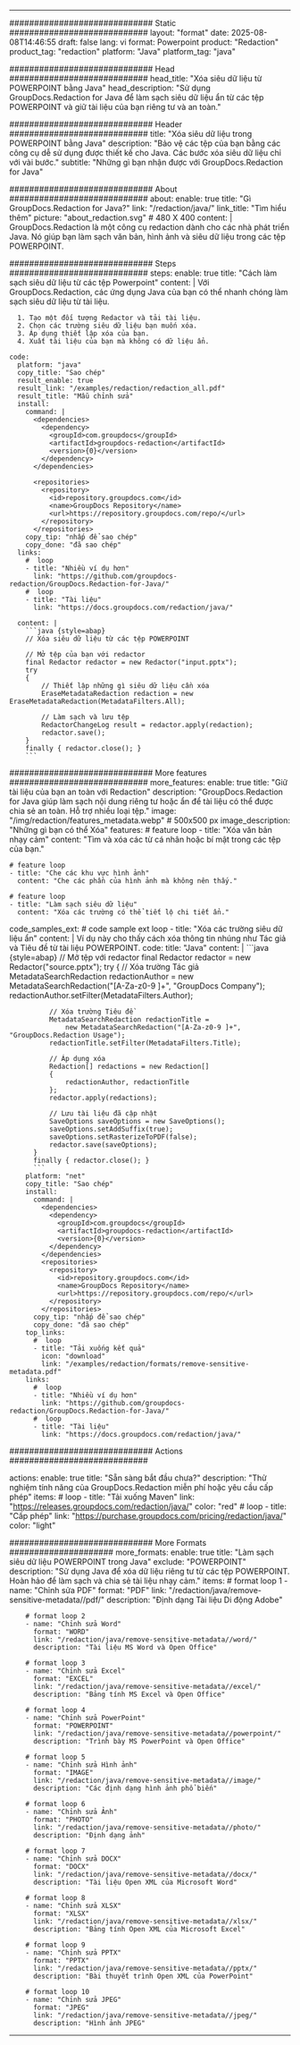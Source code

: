 
---
############################# Static ############################
layout: "format"
date:  2025-08-08T14:46:55
draft: false
lang: vi
format: Powerpoint
product: "Redaction"
product_tag: "redaction"
platform: "Java"
platform_tag: "java"

############################# Head ############################
head_title: "Xóa siêu dữ liệu từ POWERPOINT bằng Java"
head_description: "Sử dụng GroupDocs.Redaction for Java để làm sạch siêu dữ liệu ẩn từ các tệp POWERPOINT và giữ tài liệu của bạn riêng tư và an toàn."

############################# Header ############################
title: "Xóa siêu dữ liệu trong POWERPOINT bằng Java" 
description: "Bảo vệ các tệp của bạn bằng các công cụ dễ sử dụng được thiết kế cho Java. Các bước xóa siêu dữ liệu chỉ với vài bước."
subtitle: "Những gì bạn nhận được với GroupDocs.Redaction for Java" 

############################# About ############################
about:
    enable: true
    title: "Gì GroupDocs.Redaction for Java?"
    link: "/redaction/java/"
    link_title: "Tìm hiểu thêm"
    picture: "about_redaction.svg" # 480 X 400
    content: |
       GroupDocs.Redaction là một công cụ redaction dành cho các nhà phát triển Java. Nó giúp bạn làm sạch văn bản, hình ảnh và siêu dữ liệu trong các tệp POWERPOINT.

############################# Steps ############################
steps:
    enable: true
    title: "Cách làm sạch siêu dữ liệu từ các tệp Powerpoint"
    content: |
      Với GroupDocs.Redaction, các ứng dụng Java của bạn có thể nhanh chóng làm sạch siêu dữ liệu từ tài liệu.
      
      1. Tạo một đối tượng Redactor và tải tài liệu.
      2. Chọn các trường siêu dữ liệu bạn muốn xóa.
      3. Áp dụng thiết lập xóa của bạn.
      4. Xuất tài liệu của bạn mà không có dữ liệu ẩn.
   
    code:
      platform: "java"
      copy_title: "Sao chép"
      result_enable: true
      result_link: "/examples/redaction/redaction_all.pdf"
      result_title: "Mẫu chỉnh sửa"
      install:
        command: |
          <dependencies>
            <dependency>
              <groupId>com.groupdocs</groupId>
              <artifactId>groupdocs-redaction</artifactId>
              <version>{0}</version>
            </dependency>
          </dependencies>

          <repositories>
            <repository>
              <id>repository.groupdocs.com</id>
              <name>GroupDocs Repository</name>
              <url>https://repository.groupdocs.com/repo/</url>
            </repository>
          </repositories>
        copy_tip: "nhấp để sao chép"
        copy_done: "đã sao chép"
      links:
        #  loop
        - title: "Nhiều ví dụ hơn"
          link: "https://github.com/groupdocs-redaction/GroupDocs.Redaction-for-Java/"
        #  loop
        - title: "Tài liệu"
          link: "https://docs.groupdocs.com/redaction/java/"
          
      content: |
        ```java {style=abap}
        // Xóa siêu dữ liệu từ các tệp POWERPOINT

        // Mở tệp của bạn với redactor
        final Redactor redactor = new Redactor("input.pptx");
        try
        {
            // Thiết lập những gì siêu dữ liệu cần xóa
            EraseMetadataRedaction redaction = new EraseMetadataRedaction(MetadataFilters.All);

            // Làm sạch và lưu tệp
            RedactorChangeLog result = redactor.apply(redaction);
            redactor.save();
        }
        finally { redactor.close(); }
        ```            


############################# More features ############################
more_features:
  enable: true
  title: "Giữ tài liệu của bạn an toàn với Redaction"
  description: "GroupDocs.Redaction for Java giúp làm sạch nội dung riêng tư hoặc ẩn để tài liệu có thể được chia sẻ an toàn. Hỗ trợ nhiều loại tệp."
  image: "/img/redaction/features_metadata.webp" # 500x500 px
  image_description: "Những gì bạn có thể Xóa"
  features:
    # feature loop
    - title: "Xóa văn bản nhạy cảm"
      content: "Tìm và xóa các từ cá nhân hoặc bí mật trong các tệp của bạn."

    # feature loop
    - title: "Che các khu vực hình ảnh"
      content: "Che các phần của hình ảnh mà không nên thấy."

    # feature loop
    - title: "Làm sạch siêu dữ liệu"
      content: "Xóa các trường có thể tiết lộ chi tiết ẩn."
      
  code_samples_ext:
    # code sample ext loop
    - title: "Xóa các trường siêu dữ liệu ẩn"
      content: |
        Ví dụ này cho thấy cách xóa thông tin nhúng như Tác giả và Tiêu đề từ tài liệu POWERPOINT.
      code:
        title: "Java"
        content: |
          ```java {style=abap}
          //  Mở tệp với redactor
          final Redactor redactor = new Redactor("source.pptx");
          try
          {
              // Xóa trường Tác giả
              MetadataSearchRedaction redactionAuthor = 
                  new MetadataSearchRedaction("[A-Za-z0-9 ]+", "GroupDocs Company");
              redactionAuthor.setFilter(MetadataFilters.Author);

              // Xóa trường Tiêu đề
              MetadataSearchRedaction redactionTitle = 
                  new MetadataSearchRedaction("[A-Za-z0-9 ]+", "GroupDocs.Redaction Usage");
              redactionTitle.setFilter(MetadataFilters.Title);

              // Áp dụng xóa
              Redaction[] redactions = new Redaction[]
              {
                  redactionAuthor, redactionTitle
              };
              redactor.apply(redactions);

              // Lưu tài liệu đã cập nhật
              SaveOptions saveOptions = new SaveOptions();
              saveOptions.setAddSuffix(true);
              saveOptions.setRasterizeToPDF(false);
              redactor.save(saveOptions);
          }
          finally { redactor.close(); }
          ```
        platform: "net"
        copy_title: "Sao chép"
        install:
          command: |
            <dependencies>
              <dependency>
                <groupId>com.groupdocs</groupId>
                <artifactId>groupdocs-redaction</artifactId>
                <version>{0}</version>
              </dependency>
            </dependencies>
            <repositories>
              <repository>
                <id>repository.groupdocs.com</id>
                <name>GroupDocs Repository</name>
                <url>https://repository.groupdocs.com/repo/</url>
              </repository>
            </repositories>
          copy_tip: "nhấp để sao chép"
          copy_done: "đã sao chép"
        top_links:
          #  loop
          - title: "Tải xuống kết quả"
            icon: "download"
            link: "/examples/redaction/formats/remove-sensitive-metadata.pdf"
        links:
          #  loop
          - title: "Nhiều ví dụ hơn"
            link: "https://github.com/groupdocs-redaction/GroupDocs.Redaction-for-Java/"
          #  loop
          - title: "Tài liệu"
            link: "https://docs.groupdocs.com/redaction/java/"


############################# Actions ############################

actions:
  enable: true
  title: "Sẵn sàng bắt đầu chưa?"
  description: "Thử nghiệm tính năng của GroupDocs.Redaction miễn phí hoặc yêu cầu cấp phép"
  items:
    #  loop
    - title: "Tải xuống Maven"
      link: "https://releases.groupdocs.com/redaction/java/"
      color: "red"
        #  loop
    - title: "Cấp phép"
      link: "https://purchase.groupdocs.com/pricing/redaction/java/"
      color: "light"


############################# More Formats #####################
more_formats:
    enable: true
    title: "Làm sạch siêu dữ liệu POWERPOINT trong Java"
    exclude: "POWERPOINT"
    description: "Sử dụng Java để xóa dữ liệu riêng tư từ các tệp POWERPOINT. Hoàn hảo để làm sạch và chia sẻ tài liệu nhạy cảm."
    items: 
        # format loop 1
        - name: "Chỉnh sửa PDF"
          format: "PDF"
          link: "/redaction/java/remove-sensitive-metadata//pdf/"
          description: "Định dạng Tài liệu Di động Adobe"

        # format loop 2
        - name: "Chỉnh sửa Word"
          format: "WORD"
          link: "/redaction/java/remove-sensitive-metadata//word/"
          description: "Tài liệu MS Word và Open Office"
          
        # format loop 3
        - name: "Chỉnh sửa Excel"
          format: "EXCEL"
          link: "/redaction/java/remove-sensitive-metadata//excel/"
          description: "Bảng tính MS Excel và Open Office"

        # format loop 4
        - name: "Chỉnh sửa PowerPoint"
          format: "POWERPOINT"
          link: "/redaction/java/remove-sensitive-metadata//powerpoint/"
          description: "Trình bày MS PowerPoint và Open Office"

        # format loop 5
        - name: "Chỉnh sửa Hình ảnh"
          format: "IMAGE"
          link: "/redaction/java/remove-sensitive-metadata//image/"
          description: "Các định dạng hình ảnh phổ biến"

        # format loop 6
        - name: "Chỉnh sửa Ảnh"
          format: "PHOTO"
          link: "/redaction/java/remove-sensitive-metadata//photo/"
          description: "Định dạng ảnh"

        # format loop 7
        - name: "Chỉnh sửa DOCX"
          format: "DOCX"
          link: "/redaction/java/remove-sensitive-metadata//docx/"
          description: "Tài liệu Open XML của Microsoft Word"
          
        # format loop 8
        - name: "Chỉnh sửa XLSX"
          format: "XLSX"
          link: "/redaction/java/remove-sensitive-metadata//xlsx/"
          description: "Bảng tính Open XML của Microsoft Excel"
          
        # format loop 9
        - name: "Chỉnh sửa PPTX"
          format: "PPTX"
          link: "/redaction/java/remove-sensitive-metadata//pptx/"
          description: "Bài thuyết trình Open XML của PowerPoint"

        # format loop 10
        - name: "Chỉnh sửa JPEG"
          format: "JPEG"
          link: "/redaction/java/remove-sensitive-metadata//jpeg/"
          description: "Hình ảnh JPEG"


---